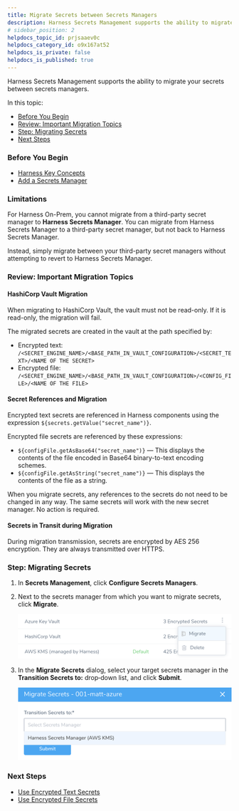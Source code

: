 ```yaml
---
title: Migrate Secrets between Secrets Managers
description: Harness Secrets Management supports the ability to migrate your secrets between secrets managers. In this topic --  Before You Begin. Review --  Important Migration Topics. Step --  Migrating Secrets. Next St…
# sidebar_position: 2
helpdocs_topic_id: prjsaaev0c
helpdocs_category_id: o9x167at52
helpdocs_is_private: false
helpdocs_is_published: true
---
```


Harness Secrets Management supports the ability to migrate your secrets between secrets managers.

In this topic:

* [Before You Begin](#before-you-begin)
* [Review: Important Migration Topics](#review-important-migration-topics)
* [Step: Migrating Secrets](#step-migrating-secrets)
* [Next Steps](#next-steps)

### Before You Begin

* [Harness Key Concepts](https://docs.harness.io/article/4o7oqwih6h-harness-key-concepts)
* [Add a Secrets Manager](add-a-secrets-manager.md)

### Limitations

For Harness On-Prem, you cannot migrate from a third-party secret manager to **Harness Secrets Manager**. You can migrate from Harness Secrets Manager to a third-party secret manager, but not back to Harness Secrets Manager.

Instead, simply migrate between your third-party secret managers without attempting to revert to Harness Secrets Manager.

### Review: Important Migration Topics

#### HashiCorp Vault Migration

When migrating to HashiCorp Vault, the vault must not be read-only. If it is read-only, the migration will fail.

The migrated secrets are created in the vault at the path specified by:

* Encrypted text:  
 `/<SECRET_ENGINE_NAME>/<BASE_PATH_IN_VAULT_CONFIGURATION>/<SECRET_TEXT>/<NAME OF THE SECRET>`
* Encrypted file:  
`/<SECRET_ENGINE_NAME>/<BASE_PATH_IN_VAULT_CONFIGURATION>/<CONFIG_FILE>/<NAME OF THE FILE>`

#### Secret References and Migration

Encrypted text secrets are referenced in Harness components using the expression `${secrets.getValue("secret_name")}`.

Encrypted file secrets are referenced by these expressions:

* `${configFile.getAsBase64("secret_name")}` — This displays the contents of the file encoded in Base64 binary-to-text encoding schemes.
* `${configFile.getAsString("secret_name")}` — This displays the contents of the file as a string.

When you migrate secrets, any references to the secrets do not need to be changed in any way. The same secrets will work with the new secret manager. No action is required.

#### Secrets in Transit during Migration

During migration transmission, secrets are encrypted by AES 256 encryption. They are always transmitted over HTTPS.

### Step: Migrating Secrets

1. In **Secrets Management**, click **Configure Secrets Managers**.
2. Next to the secrets manager from which you want to migrate secrets, click **Migrate**.
   
   ![](./static/migrate-secrets-between-secrets-managers-59.png)

3. In the **Migrate Secrets** dialog, select your target secrets manager in the **Transition Secrets to:** drop‑down list, and click **Submit**.
   
   ![](./static/migrate-secrets-between-secrets-managers-60.png)


### Next Steps

* [Use Encrypted Text Secrets](use-encrypted-text-secrets.md)
* [Use Encrypted File Secrets](use-encrypted-file-secrets.md)


